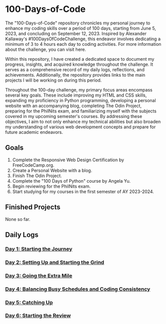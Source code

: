 # 100-Days-of-Code

 The "100-Days-of-Code" repository chronicles my personal journey to enhance my coding skills over a period of 100 days, starting from June 5, 2023, and concluding on September 12, 2023. Inspired by Alexander Kallaway's #100DaysOfCodeChallenge, this endeavor involves dedicating a minimum of 3 to 4 hours each day to coding activities. For more information about the challenge, you can visit here.

 Within this repository, I have created a dedicated space to document my progress, insights, and acquired knowledge throughout the challenge. It serves as a comprehensive record of my daily logs, reflections, and achievements. Additionally, the repository provides links to the main projects I will be working on during this period.

 Throughout the 100-day challenge, my primary focus areas encompass several key goals. These include improving my HTML and CSS skills, expanding my proficiency in Python programming, developing a personal website with an accompanying blog, completing The Odin Project, preparing for the PhilNits exam, and familiarizing myself with the subjects covered in my upcoming semester's courses. By addressing these objectives, I aim to not only enhance my technical abilities but also broaden my understanding of various web development concepts and prepare for future academic endeavors.

## Goals

 1. Complete the Responsive Web Design Certification by FreeCodeCamp.org.
 2. Create a Personal Website with a blog.
 3. Finish The Odin Project.
 4. Complete the "100 Days of Python" course by Angela Yu.
 5. Begin reviewing for the PhilNits exam.
 6. Start studying for my courses in the first semester of AY 2023-2024.

## Finished Projects

None so far.

## Daily Logs

### [Day 1: Starting the Journey](https://github.com/johnivanpuayap/100-days-of-code/tree/main/Day%201)
### [Day 2: Setting Up and Starting the Grind](https://github.com/johnivanpuayap/100-days-of-code/tree/main/Day%202)
### [Day 3: Going the Extra Mile](https://github.com/johnivanpuayap/100-days-of-code/tree/main/Day%203)
### [Day 4: Balancing Busy Schedules and Coding Consistency](https://github.com/johnivanpuayap/100-days-of-code/tree/main/Day%204)
### [Day 5: Catching Up](https://github.com/johnivanpuayap/100-days-of-code/tree/main/Day%205)
### [Day 6: Starting the Review](https://github.com/johnivanpuayap/100-days-of-code/tree/main/Day%206)